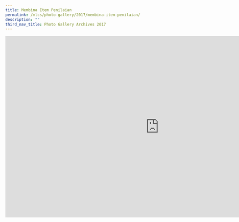 ```yaml
---
title: Membina Item Penilaian
permalink: /mlcs/photo-gallery/2017/membina-item-penilaian/
description: ""
third_nav_title: Photo Gallery Archives 2017
---
```

<iframe allowfullscreen="true" height="569" width="960" frameborder="0" src="https://docs.google.com/presentation/d/e/2PACX-1vSwHkoQSDwyuwqVfQ_OqzCiL0dk-VsJcnYl5nNkcvZkd-WYwkhcZx7LwXU3p0vqj-yQOp--ocg4H84P/embed?start=false&amp;loop=false&amp;delayms=3000"></iframe>